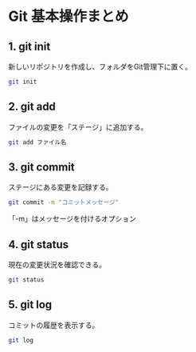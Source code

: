 # Git 基本操作まとめ

## 1. git init
新しいリポジトリを作成し、フォルダをGit管理下に置く。
```bash
git init
```

## 2. git add
ファイルの変更を「ステージ」に追加する。
```bash
git add ファイル名
```

## 3. git commit
ステージにある変更を記録する。
```bash
git commit -m "コミットメッセージ"
```
「-m」はメッセージを付けるオプション

## 4. git status
現在の変更状況を確認できる。
```bash
git status
```

## 5. git log
コミットの履歴を表示する。
```bash
git log
```

